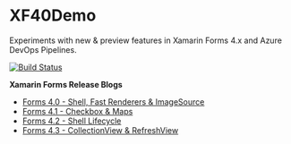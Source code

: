 # XF40Demo
Experiments with new & preview features in Xamarin Forms 4.x and Azure DevOps Pipelines.

[![Build Status](https://dev.azure.com/taranissoftware/XF40Demo/_apis/build/status/irongut.XF40Demo?branchName=master)](https://dev.azure.com/taranissoftware/XF40Demo/_build/latest?definitionId=2&branchName=master)

**Xamarin Forms Release Blogs**
* [Forms 4.0 - Shell, Fast Renderers & ImageSource](https://devblogs.microsoft.com/xamarin/introducing-xamarin-forms-4-0-the-era-of-shell/)
* [Forms 4.1 - Checkbox & Maps](https://devblogs.microsoft.com/xamarin/xamarin-forms-4-1-0-stable-now-available/)
* [Forms 4.2 - Shell Lifecycle](https://devblogs.microsoft.com/xamarin/xamarin-forms-4-2-0-hits-ga-collectionview-updates/)
* [Forms 4.3 - CollectionView & RefreshView](https://devblogs.microsoft.com/xamarin/xamarin-forms-4-3-introducing-collectionview/)
